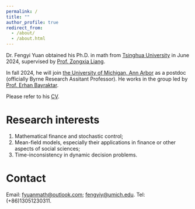 ```yaml
---
permalink: /
title: ""
author_profile: true
redirect_from: 
  - /about/
  - /about.html
---
```


Dr. Fengyi Yuan obtained his Ph.D. in math from [Tsinghua University](https://math.tsinghua.edu.cn) in June 2024, supervised by [Prof. Zongxia Liang](https://math.tsinghua.edu.cn/info/1125/1623.htm). 

In fall 2024, he will join [the University of Michigan, Ann Arbor](https://lsa.umich.edu/math/people/postdoc-faculty.directory.html?tag=math/financial-actuarial&tagns=michigan-lsa&tagtext=Financial%20and%20Actuarial) as a postdoc (officially Byrne Research Assitant Professor). He works in the group led by [Prof. Erhan Bayraktar](https://sites.lsa.umich.edu/erhan/).

Please refer to his [CV](../assets/CV.pdf).

Research interests
======
1. Mathematical finance and stochastic control;
2. Mean-field models, especially their applications in finance or other aspects of social sciences;
3. Time-inconsistency in dynamic decision problems.

Contact
======
Email: [fyuanmath@outlook.com](mailto:fyuanmath@outlook.com); [fengyiy@umich.edu](mailto:fengyiy@umich.edu).
Tel: (+86)13051230311.

